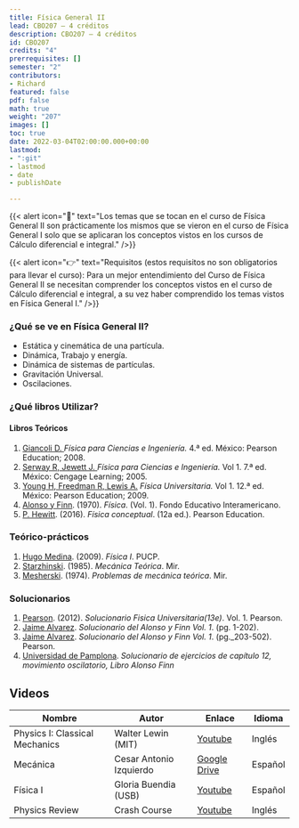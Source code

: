 ```yaml
---
title: Física General II
lead: CBO207 — 4 créditos
description: CBO207 — 4 créditos
id: CBO207
credits: "4"
prerrequisites: []
semester: "2"
contributors:
- Richard
featured: false
pdf: false
math: true
weight: "207"
images: []
toc: true
date: 2022-03-04T02:00:00.000+00:00
lastmod:
- ":git"
- lastmod
- date
- publishDate

---
```

{{< alert icon="📌" text="Los temas que se tocan en el curso de Física General II son prácticamente los mismos que se vieron en el curso de Física General I solo que se aplicaran los conceptos vistos en los cursos de Cálculo diferencial e integral." />}}

{{< alert icon="👉" text="Requisitos (estos requisitos no son obligatorios para llevar el curso): Para un mejor entendimiento del Curso de Física General II se necesitan comprender los conceptos vistos en el curso de Cálculo diferencial e integral, a su vez haber comprendido los temas vistos en Física General I." />}}

### ¿Qué se ve en Física General II?

* Estática y cinemática de una partícula.
* Dinámica, Trabajo y energía.
* Dinámica de sistemas de partículas.
* Gravitación Universal.
* Oscilaciones.

### ¿Qué libros Utilizar?

#### Libros Teóricos
1. [Giancoli D. ](https://drive.google.com/file/d/1xYt66a40fK_XTcrXUYMra1t6pa6xHv3t/view?usp=sharing) *Física para Ciencias e Ingeniería.* 4.ª ed. México: Pearson Education; 2008.
2. [Serway R, Jewett J. ](https://drive.google.com/file/d/1iZbB5rq8CHyTgFyc9Wl0e5sk4OR2TAQt/view?usp=sharing) *Física para Ciencias e Ingeniería.* Vol 1. 7.ª ed. México: Cengage Learning; 2005.
3. [Young H, Freedman R, Lewis A.](https://drive.google.com/file/d/1wlr58KYJJmywtvoaWgdPEkSUR4KbYOFv/view?usp=sharing)  *Física Universitaria.* Vol 1. 12.ª ed. México: Pearson Education; 2009.
4. [Alonso y Finn](https://drive.google.com/file/d/1ZX393SP2QQZWjvls7Bq0okk17ETNYqR_/view?usp=sharing). (1970). *Física*. (Vol. 1). Fondo Educativo Interamericano.
5. [P. Hewitt](https://drive.google.com/file/d/1ukRMKXK7_zGL4SvI4ESA3o1YHWbcGBqq/view?usp=sharing). (2016). *Física conceptual*. (12a ed.). Pearson Education.

### Teórico-prácticos

1. [Hugo Medina](https://drive.google.com/file/d/1gQzL-z6YMftta-CWSCKwxO9VncHe39tH/view?usp=sharing). (2009). *Física I*. PUCP.
2. [Starzhinski](https://drive.google.com/file/d/1ouvHaGp0dMuaZZqMXqzQXN94R7tCePBk/view?usp=sharing). (1985). *Mecánica Teórica*. Mir.
3. [Mesherski](https://drive.google.com/file/d/1iRjjOL-ZCwweA3UmlfW8K2dR7Ke3VQlN/view?usp=sharing). (1974). *Problemas de mecánica teórica*. Mir.


### Solucionarios

1. [Pearson](https://drive.google.com/file/d/1_UpvQgQ_yh5nkg1XeJm6ctogEoSW_i2_/view?usp=sharing). (2012). *Solucionario Fisica Universitaria(13e)*. Vol. 1. Pearson.
2. [Jaime Alvarez](https://drive.google.com/file/d/1K__9UbHiV-zK_9W0OFXNodqmPeBUPrSS/view?usp=sharing). *Solucionario del Alonso y Finn Vol. 1*. (pg. 1-202).
3. [Jaime Alvarez](https://drive.google.com/file/d/13OMQL4dTcSSHvmW9rn0o4XNA1SV9cZHE/view?usp=sharing). *Solucionario del Alonso y Finn Vol. 1*. (pg._203-502). Pearson.
4. [Universidad de Pamplona](https://drive.google.com/file/d/1vkNnUUv-CPlMVxZ89LUeNsitNztRMoSr/view?usp=sharing). *Solucionario de ejercicios de capítulo 12, movimiento oscilatorio, Libro Alonso Finn*


## Videos

|Nombre|Autor|Enlace|Idioma|
|------|-----|------|------|
|Physics I: Classical Mechanics|Walter Lewin (MIT)|[Youtube](https://www.youtube.com/playlist?list=PLw3pvR_YJeRcMaubDZvkjayqDJT4Tx47A)|Inglés|
|Mecánica|Cesar Antonio Izquierdo|[Google Drive](https://drive.google.com/drive/folders/18B3PYI72WK3w5yEqShKKmr8hMpv4WXYy?usp=sharing)|Español|
|Física I|Gloria Buendia (USB)|[Youtube](https://www.youtube.com/playlist?list=PLCA5AED3D38F393C5)|Español|
|Physics Review |Crash Course|[Youtube](https://youtube.com/playlist?list=PL8dPuuaLjXtN0ge7yDk_UA0ldZJdhwkoV)|Inglés|